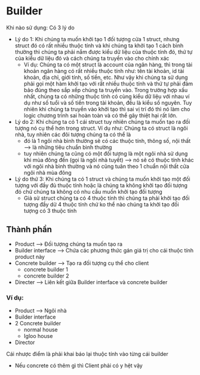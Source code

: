 # Builder
Khi nào sử dụng: Có 3 lý do
- Lý do 1: Khi chúng ta muốn khởi tạo 1 đối tượng cửa 1 struct, nhưng struct đó có rất nhiều thuộc tính và khi chúng ta khởi tạo 1 cách bình thường thì chúng ta phải nắm được kiểu dữ liệu của thuộc tính đó, thứ tự của kiểu dữ liệu đó và cách chúng ta truyền vào cho chính xác
    * Ví dụ: Chúng ta có một struct là account của ngân hàng, thì trong tài khoản ngân hàng có rất nhiều thuộc tính như: tên tài khoản, id tài khoản, địa chỉ, giới tính, số tiền, etc. Như vậy khi chúng ta sử dụng phải gọi một hàm khởi tạo với rất nhiều thuộc tính và thứ tự phải đảm bảo đúng theo sắp xếp chúng ta truyền vào. Trong trường hợp xấu nhất, chúng ta có những thuộc tính có cùng kiểu dữ liệu với nhau ví dụ như số tuổi và số tiền trong tài khoản, đều là kiểu số nguyên. Tuy nhiên khi chúng ta truyền vào khởi tạo thì sai vị trí đó thì nó làm cho logic chương trình sai hoàn toàn và có thể gây thiệt hại rất lớn.
- Lý do 2: Khi chúng ta có 1 cái struct tuy nhiên chúng ta muốn tạo ra đối tượng nó cụ thể hơn trong struct. Ví dụ như: Chúng ta có struct là ngôi nhà, tuy nhiên các đôi tượng chúng ta có thể là
    * đó là 1 ngôi nhà bình thường sẽ có các thuộc tính, thông số, nội thất --> là những tiêu chuẩn bình thường
    * tuy nhiên chúng ta cũng có một đối tượng là một ngôi nhà sử dụng khi mùa đông đến (gọi là ngôi nhà tuyết) --> nó sẽ có thuộc tính khác với ngôi nhà bình thường và nó cũng tuân theo 1 chuẩn nội thất cửa ngôi nhà mùa đông
- Lý do thứ 3: Khi chúng ta có 1 struct và chúng ta muốn khởi tạo một đối tượng với đầy đủ thuộc tính hoặc là chúng ta không khởi tạo đối tượng đó chứ chúng ta không có nhu cầu muốn khởi tạo đối tượng
    * Giả sử struct chúng ta có 4 thuộc tính thì chúng ta phải khởi tạo đối tượng đầy dử 4 thuộc tính chứ ko thể nào chúng ta khởi tạo đối tượng có 3 thuộc tính

## Thành phần
- Product --> Đối tượng chúng ta muốn tạo ra
- Builder interface --> Chứa các phương thức gán giá trị cho cái thuộc tính product này
- Concrete builder --> Tạo ra đối tượng cụ thể cho client
    + concrete builder 1
    + concrete builder 2
- Directer --> Liên kết giữa Builder interface và concrete builder

### Ví dụ:
- Product --> Ngôi nhà
- Builder interface 
- 2 Concrete builder
    + normal house
    + Igloo house
- Director

Cái nhược điểm là phải khai báo lại thuộc tính vào từng cái builder
- Nếu concrete có thêm gì thì Client phải có y hệt vậy